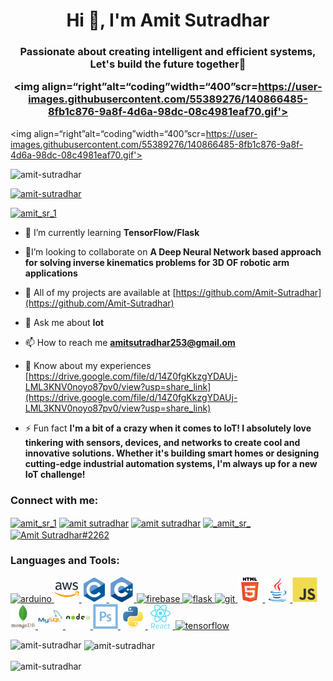 <h1 align="center">Hi 👋, I'm Amit Sutradhar</h1>
<h3 align="center">Passionate about creating intelligent and efficient systems, Let's build the future together🤖


<img align=“right”alt=“coding”width=“400”scr=https://user-images.githubusercontent.com/55389276/140866485-8fb1c876-9a8f-4d6a-98dc-08c4981eaf70.gif'></h3>


<img align=“right”alt=“coding”width=“400”scr=https://user-images.githubusercontent.com/55389276/140866485-8fb1c876-9a8f-4d6a-98dc-08c4981eaf70.gif'>


<p align="left"> <img src="https://komarev.com/ghpvc/?username=amit-sutradhar&label=Profile%20views&color=0e75b6&style=flat" alt="amit-sutradhar" /> </p>

<p align="left"> <a href="https://github.com/ryo-ma/github-profile-trophy"><img src="https://github-profile-trophy.vercel.app/?username=amit-sutradhar" alt="amit-sutradhar" /></a> </p>

<p align="left"> <a href="https://twitter.com/amit_sr_1" target="blank"><img src="https://img.shields.io/twitter/follow/amit_sr_1?logo=twitter&style=for-the-badge" alt="amit_sr_1" /></a> </p>

- 🌱 I’m currently learning **TensorFlow/Flask**

- 🤝I’m looking to collaborate on **A Deep Neural Network based approach for solving inverse kinematics problems for 3D OF robotic arm applications**

- 💬 All of my projects are available at [https://github.com/Amit-Sutradhar](https://github.com/Amit-Sutradhar)

- 💬 Ask me about **Iot**

- 📫 How to reach me **amitsutradhar253@gmail.om**

- 📄 Know about my experiences [https://drive.google.com/file/d/14Z0fgKkzgYDAUj-LML3KNV0noyo87pv0/view?usp=share_link](https://drive.google.com/file/d/14Z0fgKkzgYDAUj-LML3KNV0noyo87pv0/view?usp=share_link)

- ⚡ Fun fact **I'm a bit of a crazy when it comes to IoT! I absolutely love tinkering with sensors, devices, and networks to create cool and innovative solutions. Whether it's building smart homes or designing cutting-edge industrial automation systems, I'm always up for a new IoT challenge!**

<h3 align="left">Connect with me:</h3>
<p align="left">
<a href="https://twitter.com/amit_sr_1" target="blank"><img align="center" src="https://raw.githubusercontent.com/rahuldkjain/github-profile-readme-generator/master/src/images/icons/Social/twitter.svg" alt="amit_sr_1" height="30" width="40" /></a>
<a href="https://linkedin.com/in/amit sutradhar" target="blank"><img align="center" src="https://raw.githubusercontent.com/rahuldkjain/github-profile-readme-generator/master/src/images/icons/Social/linked-in-alt.svg" alt="amit sutradhar" height="30" width="40" /></a>
<a href="https://fb.com/amit sutradhar" target="blank"><img align="center" src="https://raw.githubusercontent.com/rahuldkjain/github-profile-readme-generator/master/src/images/icons/Social/facebook.svg" alt="amit sutradhar" height="30" width="40" /></a>
<a href="https://instagram.com/_amit_sr_" target="blank"><img align="center" src="https://raw.githubusercontent.com/rahuldkjain/github-profile-readme-generator/master/src/images/icons/Social/instagram.svg" alt="_amit_sr_" height="30" width="40" /></a>
<a href="https://discord.gg/Amit Sutradhar#2262" target="blank"><img align="center" src="https://raw.githubusercontent.com/rahuldkjain/github-profile-readme-generator/master/src/images/icons/Social/discord.svg" alt="Amit Sutradhar#2262" height="30" width="40" /></a>
</p>

<h3 align="left">Languages and Tools:</h3>
<p align="left"> <a href="https://www.arduino.cc/" target="_blank" rel="noreferrer"> <img src="https://cdn.worldvectorlogo.com/logos/arduino-1.svg" alt="arduino" width="40" height="40"/> </a> <a href="https://aws.amazon.com" target="_blank" rel="noreferrer"> <img src="https://raw.githubusercontent.com/devicons/devicon/master/icons/amazonwebservices/amazonwebservices-original-wordmark.svg" alt="aws" width="40" height="40"/> </a> <a href="https://www.cprogramming.com/" target="_blank" rel="noreferrer"> <img src="https://raw.githubusercontent.com/devicons/devicon/master/icons/c/c-original.svg" alt="c" width="40" height="40"/> </a> <a href="https://www.w3schools.com/cpp/" target="_blank" rel="noreferrer"> <img src="https://raw.githubusercontent.com/devicons/devicon/master/icons/cplusplus/cplusplus-original.svg" alt="cplusplus" width="40" height="40"/> </a> <a href="https://firebase.google.com/" target="_blank" rel="noreferrer"> <img src="https://www.vectorlogo.zone/logos/firebase/firebase-icon.svg" alt="firebase" width="40" height="40"/> </a> <a href="https://flask.palletsprojects.com/" target="_blank" rel="noreferrer"> <img src="https://www.vectorlogo.zone/logos/pocoo_flask/pocoo_flask-icon.svg" alt="flask" width="40" height="40"/> </a> <a href="https://git-scm.com/" target="_blank" rel="noreferrer"> <img src="https://www.vectorlogo.zone/logos/git-scm/git-scm-icon.svg" alt="git" width="40" height="40"/> </a> <a href="https://www.w3.org/html/" target="_blank" rel="noreferrer"> <img src="https://raw.githubusercontent.com/devicons/devicon/master/icons/html5/html5-original-wordmark.svg" alt="html5" width="40" height="40"/> </a> <a href="https://www.java.com" target="_blank" rel="noreferrer"> <img src="https://raw.githubusercontent.com/devicons/devicon/master/icons/java/java-original.svg" alt="java" width="40" height="40"/> </a> <a href="https://developer.mozilla.org/en-US/docs/Web/JavaScript" target="_blank" rel="noreferrer"> <img src="https://raw.githubusercontent.com/devicons/devicon/master/icons/javascript/javascript-original.svg" alt="javascript" width="40" height="40"/> </a> <a href="https://www.mongodb.com/" target="_blank" rel="noreferrer"> <img src="https://raw.githubusercontent.com/devicons/devicon/master/icons/mongodb/mongodb-original-wordmark.svg" alt="mongodb" width="40" height="40"/> </a> <a href="https://www.mysql.com/" target="_blank" rel="noreferrer"> <img src="https://raw.githubusercontent.com/devicons/devicon/master/icons/mysql/mysql-original-wordmark.svg" alt="mysql" width="40" height="40"/> </a> <a href="https://nodejs.org" target="_blank" rel="noreferrer"> <img src="https://raw.githubusercontent.com/devicons/devicon/master/icons/nodejs/nodejs-original-wordmark.svg" alt="nodejs" width="40" height="40"/> </a> <a href="https://www.photoshop.com/en" target="_blank" rel="noreferrer"> <img src="https://raw.githubusercontent.com/devicons/devicon/master/icons/photoshop/photoshop-line.svg" alt="photoshop" width="40" height="40"/> </a> <a href="https://www.python.org" target="_blank" rel="noreferrer"> <img src="https://raw.githubusercontent.com/devicons/devicon/master/icons/python/python-original.svg" alt="python" width="40" height="40"/> </a> <a href="https://reactjs.org/" target="_blank" rel="noreferrer"> <img src="https://raw.githubusercontent.com/devicons/devicon/master/icons/react/react-original-wordmark.svg" alt="react" width="40" height="40"/> </a> <a href="https://www.tensorflow.org" target="_blank" rel="noreferrer"> <img src="https://www.vectorlogo.zone/logos/tensorflow/tensorflow-icon.svg" alt="tensorflow" width="40" height="40"/> </a> </p>

<p><img align="left" src="https://github-readme-stats.vercel.app/api/top-langs?username=amit-sutradhar&show_icons=true&locale=en&layout=compact" alt="amit-sutradhar" /></p>

<p>&nbsp;<img align="center" src="https://github-readme-stats.vercel.app/api?username=amit-sutradhar&show_icons=true&locale=en" alt="amit-sutradhar" /></p>

<p><img align="center" src="https://github-readme-streak-stats.herokuapp.com/?user=amit-sutradhar&" alt="amit-sutradhar" /></p>
